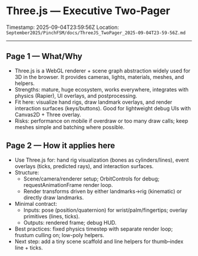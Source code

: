 # Three.js — Executive Two‑Pager

Timestamp: 2025-09-04T23:59:56Z
Location: `September2025/PinchFSM/docs/ThreeJS_TwoPager_2025-09-04T23-59-56Z.md`

---

## Page 1 — What/Why

- Three.js is a WebGL renderer + scene graph abstraction widely used for 3D in the browser. It provides cameras, lights, materials, meshes, and helpers.
- Strengths: mature, huge ecosystem, works everywhere, integrates with physics (Rapier), UI overlays, and postprocessing.
- Fit here: visualize hand rigs, draw landmark overlays, and render interaction surfaces (keys/buttons). Good for lightweight debug UIs with Canvas2D + Three overlay.
- Risks: performance on mobile if overdraw or too many draw calls; keep meshes simple and batching where possible.

## Page 2 — How it applies here

- Use Three.js for: hand rig visualization (bones as cylinders/lines), event overlays (ticks, predicted rays), and interaction surfaces.
- Structure:
  - Scene/camera/renderer setup; OrbitControls for debug; requestAnimationFrame render loop.
  - Render transforms driven by either landmarks→rig (kinematic) or directly draw landmarks.
- Minimal contract:
  - Inputs: pose (position/quaternion) for wrist/palm/fingertips; overlay primitives (lines, ticks).
  - Outputs: rendered frame; debug HUD.
- Best practices: fixed physics timestep with separate render loop; frustum culling on; low-poly helpers.
- Next step: add a tiny scene scaffold and line helpers for thumb–index line + ticks.
